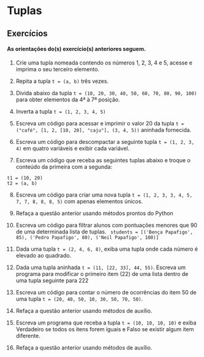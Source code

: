 # Tuplas

## Exercícios

#### As orientações do(s) exercício(s) anteriores seguem.

1. Crie uma tupla nomeada contendo os números 1, 2, 3, 4 e 5, acesse e imprima o seu terceiro elemento.

2. Repita a tupla `t = (a, b)` três vezes.

3. Divida abaixo da tupla `t = (10, 20, 30, 40, 50, 60, 70, 80, 90, 100)` para obter elementos da 4ª à 7ª posição.

4. Inverta a tupla `t = (1, 2, 3, 4, 5)`

5. Escreva um código para acessar e imprimir o valor 20 da tupla `t = ("café", [1, 2, [10, 20], "caju"], (3, 4, 5))` aninhada fornecida.

6. Escreva um código para descompactar a seguinte tupla `t = (1, 2, 3, 4)` em quatro variáveis ​​e exibir cada variável.

7. Escreva um código que receba as seguintes tuplas abaixo e troque o conteúdo da primeira com a segunda:
```
t1 = (10, 20)
t2 = (a, b)
```

8. Escreva um código para criar uma nova tupla `t = (1, 2, 3, 3, 4, 5, 7, 7, 8, 8, 8, 5)` com apenas elementos únicos.

9. Refaça a questão anterior usando métodos prontos do Python

10. Escreva um código para filtrar alunos com pontuações menores que 90 de uma determinada lista de tuplas.
` students = [('Bença Papafigo', 85), ('Pedro Papafigo', 80), ('Neil Papafigo', 100)]`

11. Dada uma tupla `t = (2, 4, 6, 8)`, exiba uma tupla onde cada número é elevado ao quadrado.

12. Dada uma tupla aninhada `t = (11, [22, 33], 44, 55)`. Escreva um programa para modificar o primeiro item (22) de uma lista dentro de uma tupla seguinte para 222

13. Escreva um código para contar o número de ocorrências do item 50 de uma tupla `t = (20, 40, 50, 10, 30, 50, 70, 50)`.

14. Refaça a questão anterior usando métodos de auxílio.

15. Escreva um programa que receba a tupla `t = (10, 10, 10, 10)` e exiba Verdadeiro se todos os itens forem iguais e Falso se existir algum item diferente.

16. Refaça a questão anterior usando métodos de auxílio.






